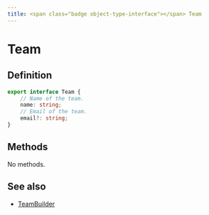 ```yaml
---
title: <span class="badge object-type-interface"></span> Team
---
```

# <span class="badge object-type-interface"></span> Team

## Definition

```typescript
export interface Team {
	// Name of the team.
	name: string;
	// Email of the team.
	email?: string;
}

```
## Methods

No methods.
## See also

 * <span class="badge builder"></span> [TeamBuilder](./builder-TeamBuilder.md)
